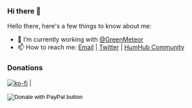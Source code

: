 ### Hi there 👋

<!--
**ArchBlood/ArchBlood** is a ✨ _special_ ✨ repository because its `README.md` (this file) appears on your GitHub profile.
-->

Hello there, here's a few things to know about me:

- 🔭 I’m currently working with [@GreenMeteor](https://github.com/GreenMeteor)
- 📫 How to reach me: [Email](mailto:kodo@greenmeteor.net) | [Twitter](https://twitter.com/realGreenMeteor) | [HumHub Community](https://community.humhub.com/u/ArchBlood)

### Donations
[![ko-fi](https://www.ko-fi.com/img/githubbutton_sm.svg)](https://ko-fi.com/A0A412O3P) | <form action="https://www.paypal.com/cgi-bin/webscr" method="post" target="_top">
<input type="hidden" name="cmd" value="_s-xclick" />
<input type="hidden" name="hosted_button_id" value="YZR4ERCPPCRF8" />
<input type="image" src="https://www.paypalobjects.com/en_US/i/btn/btn_donate_LG.gif" border="0" name="submit" title="PayPal - The safer, easier way to pay online!" alt="Donate with PayPal button" />
<img alt="" border="0" src="https://www.paypal.com/en_US/i/scr/pixel.gif" width="1" height="1" />
</form>
